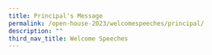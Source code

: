 ```yaml
---
title: Principal's Message
permalink: /open-house-2023/welcomespeeches/principal/
description: ""
third_nav_title: Welcome Speeches
---
```

